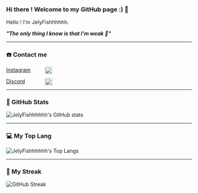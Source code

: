 ### Hi there ! Welcome to my GitHub page :) 👋

Hello ! I'm JelyFishhhhhh.


***"The only thing I know is that I'm weak 🤕"***

---

### ☎️ Contact me

<div id="Contact" style="width:125px;">
    <a href="https://www.instagram.com/70ny._.w419.h/">
        <p >
            Instagram
            <img src="https://leadsbridge.com/wp-content/themes/leadsbridge/img/integration-lg-logos/logo681.png" alt="instagram" style="width:20px;float:right;">
        </p>
    </a>
    <a href="https://discordapp.com/users/455256442761379850">
        <p>
            Discord
            <img src="https://www.zicklincenter.org/wp-content/uploads/2022/06/Discord_icon.svg_.png" alt = "Discord" style="width:20px;float:right;">
        </p>
    </a>
</div>

<!-- <style>
    #Contact{
        width: 125px;
    } 
    #Contact img{
        width: 20px;
        height: auto;
        float: right;
    }
</style> -->

---
### 🗽 GitHub Stats

![JelyFishhhhhh's GitHub stats](https://github-readme-stats.vercel.app/api?username=JelyFishhhhhh&show_icons=true&theme=ocean_dark&hide_border=true)

---
### 💻 My Top Lang
![JelyFishhhhhh's Top Langs](https://github-readme-stats.vercel.app/api/top-langs?username=JelyFishhhhhh&theme=ocean_dark&hide_border=true&show_icon=true&hide=html)

---
### 📓 My Streak
![GitHub Streak](https://streak-stats.demolab.com?user=JelyFishhhhhh&theme=dark&hide_border=true&border_radius=5&date_format=M%20j%5B%2C%20Y%5D)
